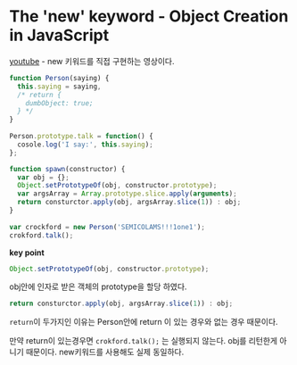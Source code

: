 # The 'new' keyword - Object Creation in JavaScript

[youtube](https://www.youtube.com/watch?v=Y3zzCY62NYc) - new 키워드를 직접 구현하는 영상이다.

```js
function Person(saying) {
  this.saying = saying,
  /* return {
    dumbObject: true;
  } */
}
  
Person.prototype.talk = function() {
  cosole.log('I say:', this.saying);
};

function spawn(constructor) {
  var obj = {};
  Object.setPrototypeOf(obj, constructor.prototype);
  var argsArray = Array.prototype.slice.apply(arguments);
  return consturctor.apply(obj, argsArray.slice(1)) : obj;
}
  
var crockford = new Person('SEMICOLAMS!!!1one1');
crokford.talk();
```

**key point**

```js
Object.setPrototypeOf(obj, constructor.prototype);
```

obj안에 인자로 받은 객체의 prototype을 할당 하였다.

```js
return consturctor.apply(obj, argsArray.slice(1)) : obj;
```

`return`이 두가지인 이유는 Person안에 return 이 있는 경우와 없는 경우 때문이다.

만약 return이 있는경우면  `crokford.talk();` 는 실행되지 않는다.
obj를 리턴한게 아니기 때문이다. new키워드를 사용해도 실제 동일하다.